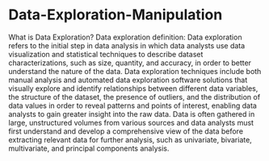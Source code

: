 # Data-Exploration-Manipulation
What is Data Exploration? Data exploration definition: Data exploration refers to the initial step in data analysis in which data analysts use data visualization and statistical techniques to describe dataset characterizations, such as size, quantity, and accuracy, in order to better understand the nature of the data.  Data exploration techniques include both manual analysis and automated data exploration software solutions that visually explore and identify relationships between different data variables, the structure of the dataset, the presence of outliers, and the distribution of data values in order to reveal patterns and points of interest, enabling data analysts to gain greater insight into the raw data.  Data is often gathered in large, unstructured volumes from various sources and data analysts must first understand and develop a comprehensive view of the data before extracting relevant data for further analysis, such as univariate, bivariate, multivariate, and principal components analysis.
